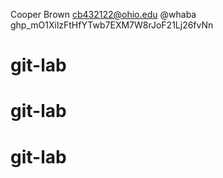 Cooper Brown
cb432122@ohio.edu
@whaba
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
# git-lab
# git-lab
# git-lab
